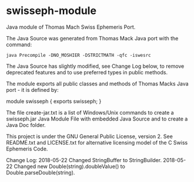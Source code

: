 # swisseph-module
Java module of Thomas Mach Swiss Ephemeris Port.

The Java Source was generated from Thomas Mack Java port with the command:

    java Precompile -DNO_MOSHIER -DSTRICTMATH -qfc -iswesrc

The Java Source has slightly modified, see Change Log below, to remove deprecated features and to use
preferred types in public methods.

The module exports all public classes and methods of Thomas Macks Java port - it is defined by:

module swisseph {
	exports swisseph;
}

The file create-jar.txt is a list of Windows/Unix commands to create a swisseph.jar Java Module File with
embedded Java Source and to create a Java Doc folder.


This project is under the GNU General Public License, version 2.
See README.txt and LICENSE.txt for alternative licensing model of the C Swiss Ephemeris Code.

Change Log:
2018-05-22 Changed StringBuffer to StringBuilder.
2018-05-22 Changed new Double(string).doubleValue() to Double.parseDouble(string).
